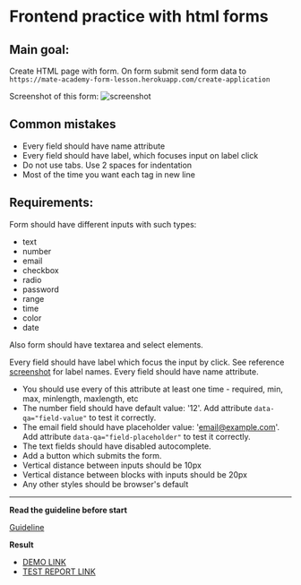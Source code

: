 # Frontend practice with html forms

## Main goal:
Create HTML page with form. On form submit send form data to
`https://mate-academy-form-lesson.herokuapp.com/create-application`

Screenshot of this form:
![screenshot](./references/form-example.png)

## Common mistakes
* Every field should have name attribute
* Every field should have label, which focuses input on label click
* Do not use tabs. Use 2 spaces for indentation
* Most of the time you want each tag in new line

## Requirements:

Form should have different inputs with such types:
  - text
  - number
  - email
  - checkbox
  - radio
  - password
  - range
  - time
  - color
  - date

Also form should have textarea and select elements.

Every field should have label which focus the input by click. See reference
[screenshot](./references/form-example.png) for label names.
Every field should have name attribute.

- You should use every of this attribute at least one time - required, min, max,
minlength, maxlength, etc
- The number field should have default value: '12'. Add attribute
`data-qa="field-value"` to test it correctly.
- The email field should have placeholder value: 'email@example.com'.
Add attribute `data-qa="field-placeholder"` to test it correctly.
- The text fields should have disabled autocomplete.
- Add a button which submits the form.
- Vertical distance between inputs should be 10px
- Vertical distance between blocks with inputs should be 20px
- Any other styles should be browser's default

---
**Read the guideline before start**

[Guideline](https://github.com/mate-academy/layout_task-guideline/blob/master/README.md)

**Result**

- [DEMO LINK](https://olgalyubicheva.github.io/layout_html-form/)
- [TEST REPORT LINK](https://olgalyubicheva.github.io/layout_html-form/report/html_report/)
